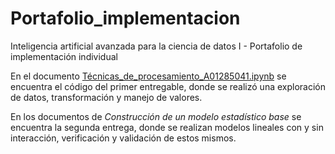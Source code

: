 # Portafolio_implementacion
Inteligencia artificial avanzada para la ciencia de datos I - Portafolio de implementación individual

En el documento [Técnicas_de_procesamiento_A01285041.ipynb]() se encuentra el código del primer entregable, donde se realizó una exploración de datos, transformación y manejo de valores.

En los documentos de *Construcción de un modelo estadístico base* se encuentra la segunda entrega, donde se realizan modelos lineales con y sin interacción, verificación y validación de estos mismos. 
